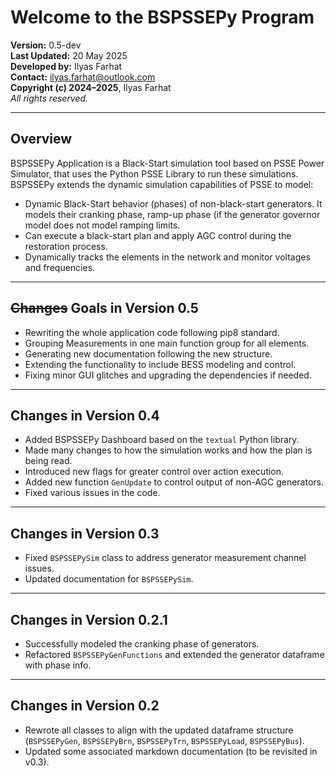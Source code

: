 # Welcome to the BSPSSEPy Program

**Version:** 0.5-dev  
**Last Updated:** 20 May 2025  
**Developed by:** Ilyas Farhat  
**Contact:** ilyas.farhat@outlook.com  
**Copyright (c) 2024–2025**, Ilyas Farhat  
_All rights reserved._

---

## Overview

BSPSSEPy Application is a Black-Start simulation tool based on PSSE Power Simulator, that uses the Python PSSE Library to run these simulations. BSPSSEPy extends the dynamic simulation capabilities of PSSE to model:

- Dynamic Black-Start behavior (phases) of non-black-start generators. It models their cranking phase, ramp-up phase (if the generator governor model does not model ramping limits.
- Can execute a black-start plan and apply AGC control during the restoration process.
- Dynamically tracks the elements in the network and monitor voltages and frequencies.

---

## ~~Changes~~ Goals in Version 0.5

- Rewriting the whole application code following pip8 standard.
- Grouping Measurements in one main function group for all elements.
- Generating new documentation following the new structure.
- Extending the functionality to include BESS modeling and control.
- Fixing minor GUI glitches and upgrading the dependencies if needed.

---

## Changes in Version 0.4

- Added BSPSSEPy Dashboard based on the `textual` Python library.
- Made many changes to how the simulation works and how the plan is being read.
- Introduced new flags for greater control over action execution.
- Added new function `GenUpdate` to control output of non-AGC generators.
- Fixed various issues in the code.

---

## Changes in Version 0.3

- Fixed `BSPSSEPySim` class to address generator measurement channel issues.
- Updated documentation for `BSPSSEPySim`.

---

## Changes in Version 0.2.1

- Successfully modeled the cranking phase of generators.
- Refactored `BSPSSEPyGenFunctions` and extended the generator dataframe with phase info.

---

## Changes in Version 0.2

- Rewrote all classes to align with the updated dataframe structure (`BSPSSEPyGen`, `BSPSSEPyBrn`, `BSPSSEPyTrn`, `BSPSSEPyLoad`, `BSPSSEPyBus`).
- Updated some associated markdown documentation (to be revisited in v0.3).

